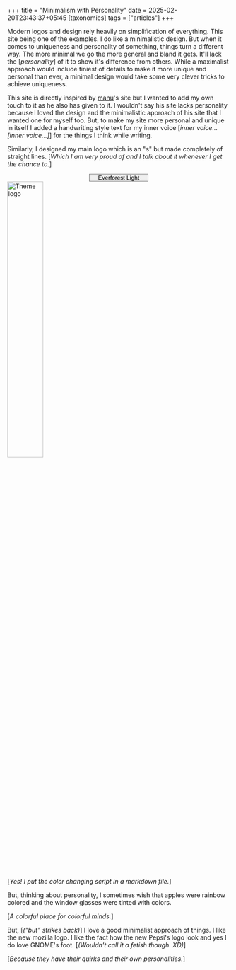+++
title = "Minimalism with Personality"
date = 2025-02-20T23:43:37+05:45
[taxonomies] 
tags = ["articles"]
+++

Modern logos and design rely heavily on simplification of everything.
This site being one of the examples. I do like a minimalistic design.
But when it comes to uniqueness and personality of something, things
turn a different way. The more minimal we go the more general and bland
it gets. It'll lack the [_personality_] of it to show it's difference
from others. While a maximalist approach would include tiniest of details
to make it more unique and personal than ever, a minimal design would take
some very clever tricks to achieve uniqueness.

This site is directly inspired by [manu](https://manuelmoreale.com/)'s
site but I wanted to add my own touch to it as he also has given to it.
I wouldn't say his site lacks personality because I loved the design and
the minimalistic approach of his site that I wanted one for myself too.
But, to make my site more personal and unique in itself I added a handwriting
style text for my inner voice [_inner voice... [_inner voice..._]_] for the
things I think while writing.

Similarly, I designed my main logo which is an "s" but made completely of
straight lines. [_Which I am very proud of and I talk about it whenever I
get the chance to._]

<div align="center">
<select id="themeSelect" style="appearance: none; text-align: center;">
  <!-- Everforest -->
  <option value="everforest-light">Everforest Light</option>
  <option value="everforest-dark">Everforest Dark</option>
  <!-- Gruvbox -->
  <option value="gruvbox-light">Gruvbox Light</option>
  <option value="gruvbox-dark">Gruvbox Dark</option>
  <!-- Night -->
  <option value="night-solis">Night Solis</option>
  <option value="night-spaceduck">Night Spaceduck</option>
  <option value="night-gotham">Night Gotham</option>
  <!-- Nord -->
  <option value="nord">Nord</option>
  <!-- One -->
  <option value="one-light">One Light</option>
  <option value="one-dark">One Dark</option>
  <!-- Catppuccin -->
  <option value="catppuccin-latte">Catppuccin Latte</option>
  <option value="catppuccin-frappe">Catppuccin Frappe</option>
  <option value="catppuccin-macchiato">Catppuccin Macchiato</option>
  <option value="catppuccin-mocha">Catppuccin Mocha</option>
</select>
</div>
<!-- Image element. The src URL includes the selected theme in its name -->
<img id="themeImage" src="https://scientiac.space/res/colors/logo-everforest-light.svg" style="width:40%;" alt="Theme logo">

<script>
  // Get references to the select element and image
  const themeSelect = document.getElementById('themeSelect');
  const themeImage = document.getElementById('themeImage');

  // Update image based on the user's theme selection
  themeSelect.addEventListener('change', function() {
    const selectedTheme = themeSelect.value;
    // Construct the new image URL using the selected theme
    const newUrl = `https://scientiac.space/res/colors/logo-${selectedTheme}.svg`;
    themeImage.style.opacity = 0;
    setTimeout(() => {
      themeImage.src = newUrl;
      themeImage.style.opacity = 1;
    }, 200);
  });
</script>

[_Yes! I put the color changing script in a markdown file._]

But, thinking about personality, I sometimes wish that apples were rainbow
colored and the window glasses were tinted with colors.

[_A colorful place for colorful minds._]

But, [_("but" strikes back)_]  I love a good minimalist approach of things.
I like the new mozilla logo. I like the fact how the new Pepsi's logo look
and yes I do love GNOME's foot. [_(Wouldn't call it a fetish though. XD)_]

[_Because they have their quirks and their own personalities._]
